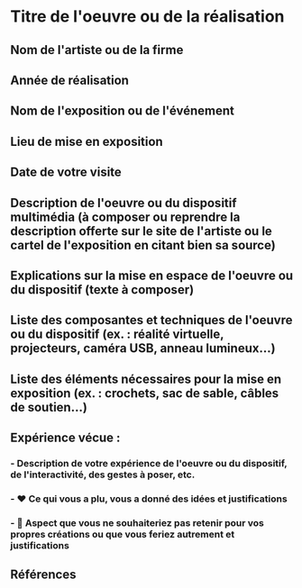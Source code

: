 # Titre de l'oeuvre ou de la réalisation

## Nom de l'artiste ou de la firme

## Année de réalisation

## Nom de l'exposition ou de l'événement

## Lieu de mise en exposition

## Date de votre visite

## Description de l'oeuvre ou du dispositif multimédia (à composer ou reprendre la description offerte sur le site de l'artiste ou le cartel de l'exposition en citant bien sa source)

## Explications sur la mise en espace de l'oeuvre ou du dispositif (texte à composer)

## Liste des composantes et techniques de l'oeuvre ou du dispositif (ex. : réalité virtuelle, projecteurs, caméra USB, anneau lumineux...)

## Liste des éléments nécessaires pour la mise en exposition (ex. : crochets, sac de sable, câbles de soutien...)

## Expérience vécue :

### - Description de votre expérience de l'oeuvre ou du dispositif, de l'interactivité, des gestes à poser, etc.

### - ❤️ Ce qui vous a plu, vous a donné des idées et justifications

### - 🤔 Aspect que vous ne souhaiteriez pas retenir pour vos propres créations ou que vous feriez autrement et justifications

## Références
